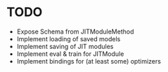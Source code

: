 # TODO

- Expose Schema from JITModuleMethod
- Implement loading of saved models
- Implement saving of JIT modules
- Implement eval & train for JITModule
- Implement bindings for (at least some) optimizers